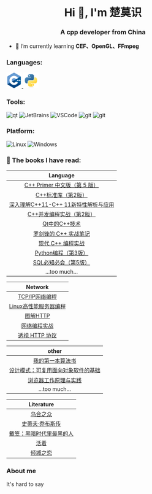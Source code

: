 <h1 align="center">Hi 👋, I'm 楚莫识</h1>
<h3 align="center">A cpp developer from China</h3>

- 🌱 I’m currently learning **CEF、OpenGL、FFmpeg**



### Languages:

<p align="left"> 
  <a href="https://isocpp.org/" target="_blank" rel="noreferrer"> <img src="https://raw.githubusercontent.com/devicons/devicon/master/icons/cplusplus/cplusplus-original.svg" alt="cplusplus" width="40" height="40"/> </a> 
  <a href="https://www.python.org" target="_blank" rel="noreferrer"> <img src="https://raw.githubusercontent.com/devicons/devicon/master/icons/python/python-original.svg" alt="python" width="40" height="40"/> </a> </p>

### Tools:

<p>
  <img src="https://upload.wikimedia.org/wikipedia/commons/0/0b/Qt_logo_2016.svg" alt="qt" width="40" height="40"/>
  <img alt="JetBrains" src="https://resources.jetbrains.com/storage/products/jetbrains/img/meta/jetbrains_logo_300x300.png" width="40" height="40"/>
  <img alt="VSCode" src="https://upload.wikimedia.org/wikipedia/commons/9/9a/Visual_Studio_Code_1.35_icon.svg" width="40" height="40"/>
  <img src="https://www.vectorlogo.zone/logos/git-scm/git-scm-icon.svg" alt="git" width="40" height="40"/>
  <img src="https://cmake.org/wp-content/uploads/2019/05/cropped-cmake_512.png" alt="git" width="40" height="40"/>
  
</p>



### Platform:

<p>
<img alt="Linux" src="https://img.shields.io/badge/-Linux-black?logo=ubuntu&logoColor=white">
<img alt="Windows" src="https://img.shields.io/badge/-Windows-black?logo=windows10">
</p>


### 📄 The books I have read:
|                           Language                           |
| :----------------------------------------------------------: |
| [C++ Primer 中文版（第 5 版）](https://book.douban.com/subject/25708312/) |
| [C++标准库（第2版）](https://book.douban.com/subject/26419721/) |
| [深入理解C++11-C++ 11新特性解析与应用](https://book.douban.com/subject/24738301/) |
| [C++并发编程实战（第2版）](https://book.douban.com/subject/35653912/) |
|  [Qt中的C++技术](https://book.douban.com/subject/10812785/)  |
| [罗剑锋的 C++ 实战笔记](https://time.geekbang.org/column/intro/100051801) |
| [现代 C++ 编程实战 ](https://time.geekbang.org/column/intro/100040501) |
| [Python编程（第3版）](https://book.douban.com/subject/36365320/) |
| [SQL必知必会（第5版）](https://book.douban.com/subject/35167240/) |
|                        ...too much...                        |


|                           Network                            |
| :----------------------------------------------------------: |
| [TCP/IP网络编程](https://book.douban.com/subject/25911735/)  |
| [Linux高性能服务器编程](https://book.douban.com/subject/24722611/) |
|    [图解HTTP](https://book.douban.com/subject/25863515/)     |
| [网络编程实战](https://time.geekbang.org/column/intro/100032701) |
| [透视 HTTP 协议](https://time.geekbang.org/column/intro/100029001) |

|                            other                             |
| :----------------------------------------------------------: |
| [我的第一本算法书](https://book.douban.com/subject/30357170/) |
| [设计模式：可复用面向对象软件的基础](https://book.douban.com/subject/34262305/) |
| [浏览器工作原理与实践](https://time.geekbang.org/column/intro/100033601) |
|                        ...too much...                        |

|                          Literature                          |
| :----------------------------------------------------------: |
|    [乌合之众](https://book.douban.com/subject/30121482/)     |
| [史蒂夫·乔布斯传](https://book.douban.com/subject/6798611/)  |
| [戴笠：黑暗时代里最黑的人](https://book.douban.com/subject/34428637/) |
|       [活着](https://book.douban.com/subject/4913064/)       |
|     [倾城之恋](https://book.douban.com/subject/1985223/)     |


### About me
It's hard to say

